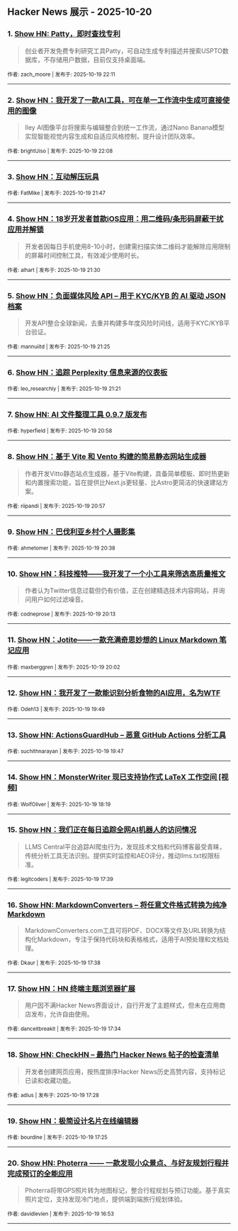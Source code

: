 ## Hacker News 展示 - 2025-10-20


### 1. [Show HN: Patty，即时查找专利](https://news.ycombinator.com/item?id=45638508)
> 创业者开发免费专利研究工具Patty，可自动生成专利描述并搜索USPTO数据库，不存储用户数据，目前仅支持桌面端。

<sub>作者: zach_moore | 发布于: 2025-10-19 22:11</sub>

---

### 2. [Show HN：我开发了一款AI工具，可在单一工作流中生成可直接使用的图像](https://news.ycombinator.com/item?id=45638489)
> Iley AI图像平台将搜索与编辑整合到统一工作流，通过Nano Banana模型实现智能视觉内容生成和自适应风格控制，提升设计团队效率。

<sub>作者: brightUiso | 发布于: 2025-10-19 22:08</sub>

---

### 3. [Show HN：互动解压玩具](https://news.ycombinator.com/item?id=45638333)

<sub>作者: FatMike | 发布于: 2025-10-19 21:47</sub>

---

### 4. [Show HN：18岁开发者首款iOS应用：用二维码/条形码屏蔽干扰应用并解锁](https://news.ycombinator.com/item?id=45638188)
> 开发者因每日手机使用8-10小时，创建需扫描实体二维码才能解除应用限制的屏幕时间控制工具，有效减少使用时长。

<sub>作者: alhart | 发布于: 2025-10-19 21:30</sub>

---

### 5. [Show HN：负面媒体风险 API – 用于 KYC/KYB 的 AI 驱动 JSON 档案](https://news.ycombinator.com/item?id=45638137)
> 开发API整合全球新闻，去重并构建多年度风险时间线，适用于KYC/KYB平台验证。

<sub>作者: mannuiitd | 发布于: 2025-10-19 21:25</sub>

---

### 6. [Show HN：追踪 Perplexity 信息来源的仪表板](https://news.ycombinator.com/item?id=45638100)

<sub>作者: leo_researchly | 发布于: 2025-10-19 21:21</sub>

---

### 7. [Show HN: AI 文件整理工具 0.9.7 版发布](https://news.ycombinator.com/item?id=45637916)

<sub>作者: hyperfield | 发布于: 2025-10-19 20:58</sub>

---

### 8. [Show HN：基于 Vite 和 Vento 构建的简易静态网站生成器](https://news.ycombinator.com/item?id=45637908)
> 作者开发Vitto静态站点生成器，基于Vite构建，具备简单模板、即时热更新和内置搜索功能，旨在提供比Next.js更轻量、比Astro更简洁的快速建站方案。

<sub>作者: riipandi | 发布于: 2025-10-19 20:57</sub>

---

### 9. [Show HN：巴伐利亚乡村个人摄影集](https://news.ycombinator.com/item?id=45637731)

<sub>作者: ahmetomer | 发布于: 2025-10-19 20:38</sub>

---

### 10. [Show HN：科技推特——我开发了一个小工具来筛选高质量推文](https://news.ycombinator.com/item?id=45637537)
> 作者认为Twitter信息过载但仍有价值，正在创建精选技术内容网站，并询问用户如何过滤噪音。

<sub>作者: codneprose | 发布于: 2025-10-19 20:13</sub>

---

### 11. [Show HN：Jotite——一款充满奇思妙想的 Linux Markdown 笔记应用](https://news.ycombinator.com/item?id=45637444)

<sub>作者: maxberggren | 发布于: 2025-10-19 20:02</sub>

---

### 12. [Show HN：我开发了一款能识别分析食物的AI应用，名为WTF](https://news.ycombinator.com/item?id=45637339)

<sub>作者: Odeh13 | 发布于: 2025-10-19 19:49</sub>

---

### 13. [Show HN: ActionsGuardHub – 恶意 GitHub Actions 分析工具](https://news.ycombinator.com/item?id=45637322)

<sub>作者: suchithnarayan | 发布于: 2025-10-19 19:47</sub>

---

### 14. [Show HN：MonsterWriter 现已支持协作式 LaTeX 工作空间 [视频]](https://news.ycombinator.com/item?id=45636535)

<sub>作者: WolfOliver | 发布于: 2025-10-19 18:19</sub>

---

### 15. [Show HN：我们正在每日追踪全网AI机器人的访问情况](https://news.ycombinator.com/item?id=45636127)
> LLMS Central平台追踪AI爬虫行为，发现技术文档和代码博客最受青睐，传统分析工具无法识别。提供实时监控和AEO评分，推动llms.txt权限标准。

<sub>作者: legitcoders | 发布于: 2025-10-19 17:39</sub>

---

### 16. [Show HN: MarkdownConverters – 将任意文件格式转换为纯净Markdown](https://news.ycombinator.com/item?id=45636123)
> MarkdownConverters.com工具可将PDF、DOCX等文件及URL转换为结构化Markdown，专注于保持代码块和表格格式，适用于AI预处理和文档处理。

<sub>作者: Dkaur | 发布于: 2025-10-19 17:38</sub>

---

### 17. [Show HN：HN 终端主题浏览器扩展](https://news.ycombinator.com/item?id=45636081)
> 用户因不满Hacker News界面设计，自行开发了主题样式，但未在应用商店发布，允许自由使用。

<sub>作者: danceitbreakit | 发布于: 2025-10-19 17:34</sub>

---

### 18. [Show HN: CheckHN – 最热门 Hacker News 帖子的检查清单](https://news.ycombinator.com/item?id=45636021)
> 开发者创建网页应用，按热度排序Hacker News历史高赞内容，支持标记已读和收藏功能。

<sub>作者: adius | 发布于: 2025-10-19 17:28</sub>

---

### 19. [Show HN：极简设计名片在线编辑器](https://news.ycombinator.com/item?id=45635991)

<sub>作者: bourdine | 发布于: 2025-10-19 17:25</sub>

---

### 20. [Show HN: Photerra —— 一款发现小众景点、与好友规划行程并完成预订的全能应用](https://news.ycombinator.com/item?id=45635698)
> Photerra将带GPS照片转为地图标记，整合行程规划与预订功能。基于真实照片定位，支持发现冷门地点，提供端到端旅行规划体验。

<sub>作者: davidlevien | 发布于: 2025-10-19 16:53</sub>

---
